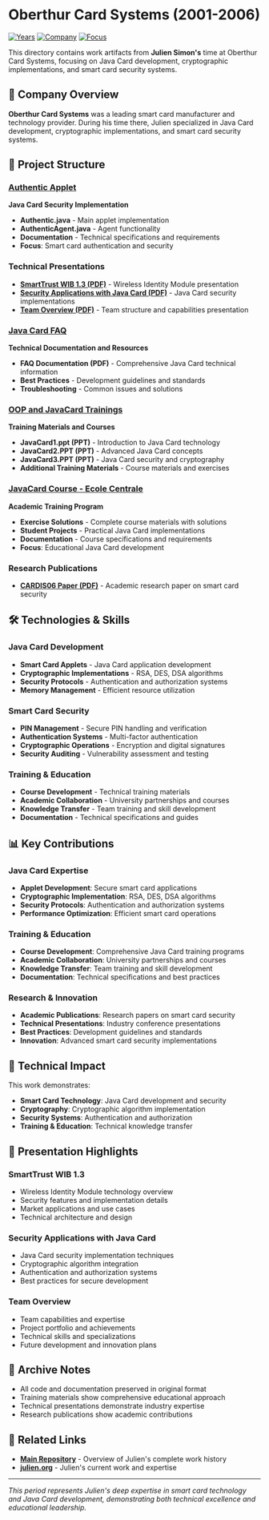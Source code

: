 # Oberthur Card Systems (2001-2006)

[![Years](https://img.shields.io/badge/Years-2001--2006-orange.svg)](https://github.com/juliensimon/work-history)
[![Company](https://img.shields.io/badge/Company-Oberthur%20Card%20Systems-blue.svg)](https://github.com/juliensimon/work-history)
[![Focus](https://img.shields.io/badge/Focus-Java%20Card%20%26%20Security-green.svg)](https://github.com/juliensimon/work-history)

This directory contains work artifacts from **Julien Simon's** time at Oberthur Card Systems, focusing on Java Card development, cryptographic implementations, and smart card security systems.

## 🏢 Company Overview

**Oberthur Card Systems** was a leading smart card manufacturer and technology provider. During his time there, Julien specialized in Java Card development, cryptographic implementations, and smart card security systems.

## 📁 Project Structure

### [Authentic Applet](./Authentic_applet/)
**Java Card Security Implementation**

- **Authentic.java** - Main applet implementation
- **AuthenticAgent.java** - Agent functionality
- **Documentation** - Technical specifications and requirements
- **Focus**: Smart card authentication and security

### Technical Presentations
- **[SmartTrust WIB 1.3 (PDF)](./SmartTrust%20WIB%201.3.pdf)** - Wireless Identity Module presentation
- **[Security Applications with Java Card (PDF)](./Security%20applications%20with%20Java%20Card.pdf)** - Java Card security implementations
- **[Team Overview (PDF)](./Team.pdf)** - Team structure and capabilities presentation

### [Java Card FAQ](./java_card_faq/)
**Technical Documentation and Resources**

- **FAQ Documentation (PDF)** - Comprehensive Java Card technical information
- **Best Practices** - Development guidelines and standards
- **Troubleshooting** - Common issues and solutions

### [OOP and JavaCard Trainings](./oop-and-javacard-trainings-2001-2004/)
**Training Materials and Courses**

- **JavaCard1.ppt (PPT)** - Introduction to Java Card technology
- **JavaCard2.PPT (PPT)** - Advanced Java Card concepts
- **JavaCard3.PPT (PPT)** - Java Card security and cryptography
- **Additional Training Materials** - Course materials and exercises

### [JavaCard Course - Ecole Centrale](./javacard_course_ecole_centrale-d-electronique-2004/)
**Academic Training Program**

- **Exercise Solutions** - Complete course materials with solutions
- **Student Projects** - Practical Java Card implementations
- **Documentation** - Course specifications and requirements
- **Focus**: Educational Java Card development

### Research Publications
- **[CARDIS06 Paper (PDF)](./CARDIS06-Bigot-Faivre-Gaston-Simon.pdf)** - Academic research paper on smart card security

## 🛠️ Technologies & Skills

### Java Card Development
- **Smart Card Applets** - Java Card application development
- **Cryptographic Implementations** - RSA, DES, DSA algorithms
- **Security Protocols** - Authentication and authorization systems
- **Memory Management** - Efficient resource utilization

### Smart Card Security
- **PIN Management** - Secure PIN handling and verification
- **Authentication Systems** - Multi-factor authentication
- **Cryptographic Operations** - Encryption and digital signatures
- **Security Auditing** - Vulnerability assessment and testing

### Training & Education
- **Course Development** - Technical training materials
- **Academic Collaboration** - University partnerships and courses
- **Knowledge Transfer** - Team training and skill development
- **Documentation** - Technical specifications and guides

## 📊 Key Contributions

### Java Card Expertise
- **Applet Development**: Secure smart card applications
- **Cryptographic Implementation**: RSA, DES, DSA algorithms
- **Security Protocols**: Authentication and authorization systems
- **Performance Optimization**: Efficient smart card operations

### Training & Education
- **Course Development**: Comprehensive Java Card training programs
- **Academic Collaboration**: University partnerships and courses
- **Knowledge Transfer**: Team training and skill development
- **Documentation**: Technical specifications and best practices

### Research & Innovation
- **Academic Publications**: Research papers on smart card security
- **Technical Presentations**: Industry conference presentations
- **Best Practices**: Development guidelines and standards
- **Innovation**: Advanced smart card security implementations

## 🎯 Technical Impact

This work demonstrates:
- **Smart Card Technology**: Java Card development and security
- **Cryptography**: Cryptographic algorithm implementation
- **Security Systems**: Authentication and authorization
- **Training & Education**: Technical knowledge transfer



## 📄 Presentation Highlights

### SmartTrust WIB 1.3
- Wireless Identity Module technology overview
- Security features and implementation details
- Market applications and use cases
- Technical architecture and design

### Security Applications with Java Card
- Java Card security implementation techniques
- Cryptographic algorithm integration
- Authentication and authorization systems
- Best practices for secure development

### Team Overview
- Team capabilities and expertise
- Project portfolio and achievements
- Technical skills and specializations
- Future development and innovation plans

## 📄 Archive Notes

- All code and documentation preserved in original format
- Training materials show comprehensive educational approach
- Technical presentations demonstrate industry expertise
- Research publications show academic contributions

## 🔗 Related Links

- **[Main Repository](../README.md)** - Overview of Julien's complete work history
- **[julien.org](https://julien.org)** - Julien's current work and expertise

---

*This period represents Julien's deep expertise in smart card technology and Java Card development, demonstrating both technical excellence and educational leadership.* 